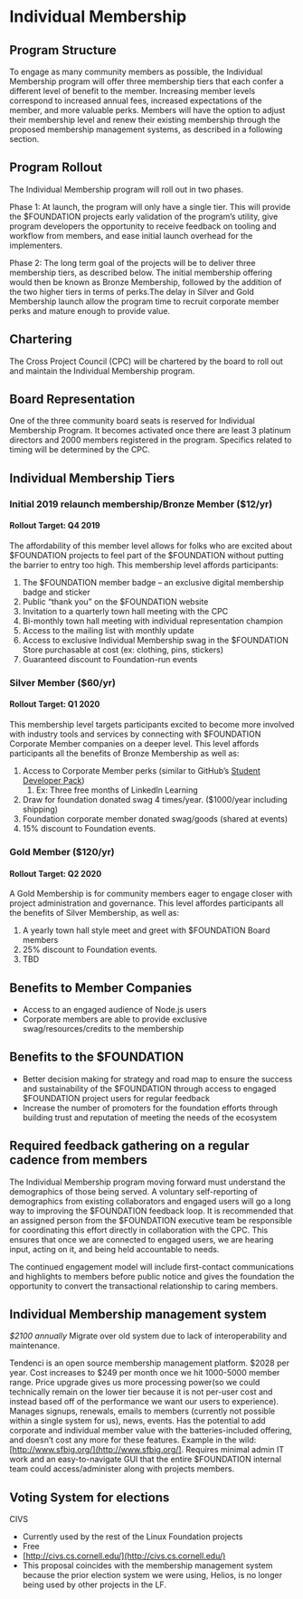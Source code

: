 # Individual Membership

## Program Structure

To engage as many community members as possible, the Individual Membership program will offer three membership tiers that each confer a different level of benefit to the member. Increasing member levels correspond to increased annual fees, increased expectations of the member, and more valuable perks. Members will have the option to adjust their membership level and renew their existing membership through the proposed membership management systems, as described in a following section.

## Program Rollout

The Individual Membership program will roll out in two phases. 

Phase 1: At launch, the program will only have a single tier. This will provide the $FOUNDATION projects early validation of the program’s utility, give program developers the opportunity to receive feedback on tooling and workflow from members, and ease initial launch overhead for the implementers.

Phase 2: The long term goal of the projects will be to deliver three membership tiers, as described below. The initial membership offering would then be known as Bronze Membership, followed by the addition of the two higher tiers in terms of perks.The delay in Silver and Gold Membership launch allow the program time to recruit corporate member perks and mature enough to provide value.

## Chartering

The Cross Project Council (CPC) will be chartered by the board to roll out and maintain the Individual Membership program.

## Board Representation

One of the three community board seats is reserved for Individual Membership Program. It becomes activated once
there are least 3 platinum directors and 2000 members registered in the program. Specifics related to timing will
be determined by the CPC.

## Individual Membership Tiers

### Initial 2019 relaunch membership/Bronze Member ($12/yr) 

#### Rollout Target: Q4 2019

The affordability of this member level allows for folks who are excited about $FOUNDATION projects to feel part of the $FOUNDATION without putting the barrier to entry too high. This membership level affords participants:

1. The $FOUNDATION member badge – an exclusive digital membership badge and sticker 
2. Public “thank you” on the $FOUNDATION website 
3. Invitation to a quarterly town hall meeting with the CPC 
4. Bi-monthly town hall meeting with individual representation champion 
5. Access to the mailing list with monthly update 
6. Access to exclusive Individual Membership swag in the $FOUNDATION Store purchasable at cost (ex: clothing, pins, stickers) 
7. Guaranteed discount to Foundation-run events

### Silver Member ($60/yr) 

#### Rollout Target: Q1 2020

This membership level targets participants excited to become more involved with industry tools and services by connecting with $FOUNDATION Corporate Member companies on a deeper level. This level affords participants all the benefits of Bronze Membership as well as:

1. Access to Corporate Member perks (similar to GitHub’s [Student Developer Pack](https://education.github.com/pack)) 
    1. Ex: Three free months of LinkedIn Learning 
2. Draw for foundation donated swag 4 times/year. ($1000/year including shipping) 
3. Foundation corporate member donated swag/goods (shared at events) 
4. 15% discount to Foundation events. 
  
### Gold Member ($120/yr) 

#### Rollout Target: Q2 2020

A Gold Membership is for community members eager to engage closer with project administration and governance. This level affordes participants all the benefits of Silver Membership, as well as:

1. A yearly town hall style meet and greet with $FOUNDATION Board members 
2. 25% discount to Foundation events.
3. TBD
  
## Benefits to Member Companies

- Access to an engaged audience of Node.js users 
- Corporate members are able to provide exclusive swag/resources/credits to the membership 

## Benefits to the $FOUNDATION

- Better decision making for strategy and road map to ensure the success and sustainability of the $FOUNDATION through access to engaged $FOUNDATION project users for regular feedback 
- Increase the number of promoters for the foundation efforts through building trust and reputation of meeting the needs of the ecosystem 
  
## Required feedback gathering on a regular cadence from members 

The Individual Membership program moving forward must understand the demographics of those being served. A voluntary self-reporting of demographics from existing collaborators and engaged users will go a long way to improving the $FOUNDATION feedback loop. It is recommended that an assigned person from the $FOUNDATION executive team be responsible for coordinating this effort directly in collaboration with the CPC. This ensures that once we are connected to engaged users, we are hearing input, acting on it, and being held accountable to needs.

The continued engagement model will include first-contact communications and highlights to members before public notice and gives the foundation the opportunity to convert the transactional relationship to caring members. 

## Individual Membership management system

*$2100 annually*
Migrate over old system due to lack of interoperability and maintenance.

Tendenci is an open source membership management platform. $2028 per year. Cost increases to $249 per month once we hit 1000-5000 member range. Price upgrade gives us more processing power(so we could technically remain on the lower tier because it is not per-user cost and instead based off of the performance we want our users to experience). Manages signups, renewals, emails to members (currently not possible within a single system for us), news, events. Has the potential to add corporate and individual member value with the batteries-included offering, and doesn’t cost any more for these features. Example in the wild: [http://www.sfbig.org/](http://www.sfbig.org/]. Requires minimal admin IT work and an easy-to-navigate GUI that the entire $FOUNDATION internal team could access/administer along with projects members.  
  
## Voting System for elections
CIVS

- Currently used by the rest of the Linux Foundation projects 
- Free 
- [http://civs.cs.cornell.edu/](http://civs.cs.cornell.edu/) 
- This proposal coincides with the membership management system because the prior election system we were using, Helios, is no longer being used by other projects in the LF.
